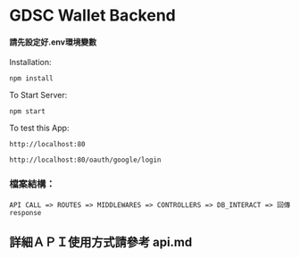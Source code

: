 # GDSC Wallet Backend
#### 請先設定好.env環境變數

Installation:

`npm install`  

To Start Server:

`npm start`  

To test this App:

`http://localhost:80`  

`http://localhost:80/oauth/google/login`

### 檔案結構：

    API CALL => ROUTES => MIDDLEWARES => CONTROLLERS => DB_INTERACT => 回傳response

## 詳細ＡＰＩ使用方式請參考 api.md